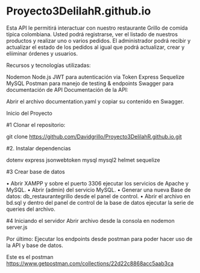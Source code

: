 # Proyecto3DelilahR.github.io

Esta API le permitirá interactuar con nuestro restaurante Grillo de comída típica colombiana. Usted podrá registrarse, ver el listado de nuestros productos y realizar uno o varios pedidos. El administrador podrá recibir y actualizar el estado de los pedidos al igual que podrá actualizar, crear y eliiminar órdenes y usuarios.

Recursos y tecnologías utilizadas:

Nodemon
Node.js
JWT para autenticación via Token
Express
Sequelize
MySQL
Postman para manejo de testing & endpoints
Swagger para documentación de API
Documentación de la API:

Abrir el archivo documentation.yaml y copiar su contenido en Swagger.

Inicio del Proyecto

#1 Clonar el repositorio:

git clone https://github.com/Davidgrillo/Proyecto3DelilahR.github.io.git

#2. Instalar dependencias

dotenv express jsonwebtoken mysql mysql2 helmet sequelize

#3 Crear base de datos

• Abrir XAMPP y sobre el puerto 3306 ejecutar los servicios de Apache y MySQL. • Abrir (admin) del servicio MySQL. • Generar una nueva Base de datos: db_restaurantegrillo desde el panel de control. • Abrir el archivo en bd.sql y dentro del panel de control de la base de datos ejecutar la serie de queries del archivo.

#4 Iniciando el servidor Abrir archivo desde la consola en nodemon server.js

Por último: Ejecutar los endpoints desde postman para poder hacer uso de la API y base de datos.

Este es el postman https://www.getpostman.com/collections/22d22c8868acc5aab3ca
